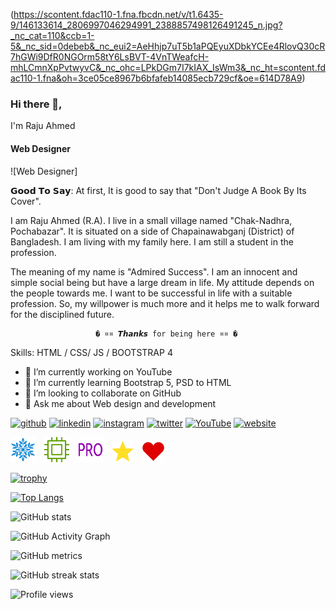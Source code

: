 (https://scontent.fdac110-1.fna.fbcdn.net/v/t1.6435-9/146133614_2806997046294991_2388857498126491245_n.jpg?_nc_cat=110&ccb=1-5&_nc_sid=0debeb&_nc_eui2=AeHhjp7uT5b1aPQEyuXDbkYCEe4RlovQ30cR7hGWi9DfR0NGOrm58tY6LsBVT-4VnTWeafcH-mhLCmnXpPvtwyvC&_nc_ohc=LPkDGm7I7kIAX_IsWm3&_nc_ht=scontent.fdac110-1.fna&oh=3ce05ce8967b6bfafeb14085ecb729cf&oe=614D78A9)

### Hi there 👋, 
I'm Raju Ahmed 
#### Web Designer
![Web Designer]

𝗚𝗼𝗼𝗱 𝗧𝗼 𝗦𝗮𝘆:
At first, It is good to say that "Don't Judge A Book By Its Cover".
 
I am Raju Ahmed (R.A). I live in a small village named "Chak-Nadhra, Pochabazar". It is situated on a side of Chapainawabganj (District) of Bangladesh. I am living with my family here. I am still a student in the profession. 
 
The meaning of my name is "Admired Success". I am an innocent and simple social being but have a large dream in life. My attitude depends on the people towards me. I want to be successful in life with a suitable profession. So, my willpower is much more and it helps me to walk forward for the disciplined future.


                       � ¤¤ 𝙏𝙝𝙖𝙣𝙠𝙨 for being here ¤¤ �

Skills: HTML / CSS/ JS / BOOTSTRAP 4

- 🔭 I’m currently working on YouTube 
- 🌱 I’m currently learning Bootstrap 5, PSD to HTML 
- 👯 I’m looking to collaborate on GitHub  
- 💬 Ask me about Web design and development  


[<img src='https://cdn.jsdelivr.net/npm/simple-icons@3.0.1/icons/github.svg' alt='github' height='40'>](https://github.com/coder-raju)  [<img src='https://cdn.jsdelivr.net/npm/simple-icons@3.0.1/icons/linkedin.svg' alt='linkedin' height='40'>](https://www.linkedin.com/in/rajuahmed-in/)  [<img src='https://cdn.jsdelivr.net/npm/simple-icons@3.0.1/icons/instagram.svg' alt='instagram' height='40'>](https://www.instagram.com/raju_classics/)  [<img src='https://cdn.jsdelivr.net/npm/simple-icons@3.0.1/icons/twitter.svg' alt='twitter' height='40'>](https://twitter.com/@rajuahmed_st)  [<img src='https://cdn.jsdelivr.net/npm/simple-icons@3.0.1/icons/youtube.svg' alt='YouTube' height='40'>](https://www.youtube.com/channel/https://www.youtube.com/channel/UCKyBXyfEmbdH36SiQnzqGpw)  [<img src='https://cdn.jsdelivr.net/npm/simple-icons@3.0.1/icons/icloud.svg' alt='website' height='40'>](http://rajuahmedrj.blogspot.com/)  

<a href='https://archiveprogram.github.com/'><img src='https://raw.githubusercontent.com/acervenky/animated-github-badges/master/assets/acbadge.gif' width='40' height='40'></a> <a href='https://docs.github.com/en/developers'><img src='https://raw.githubusercontent.com/acervenky/animated-github-badges/master/assets/devbadge.gif' width='40' height='40'></a> <a href='https://github.com/pricing'><img src='https://raw.githubusercontent.com/acervenky/animated-github-badges/master/assets/pro.gif' width='40' height='40'></a> <a href='https://stars.github.com/'><img src='https://raw.githubusercontent.com/acervenky/animated-github-badges/master/assets/starbadge.gif' width='35' height='35'></a> <a href='https://docs.github.com/en/github/supporting-the-open-source-community-with-github-sponsors'><img src='https://raw.githubusercontent.com/acervenky/animated-github-badges/master/assets/sponsorbadge.gif' width='35' height='35'></a> 

[![trophy](https://github-profile-trophy.vercel.app/?username=coder-raju)](https://github.com/ryo-ma/github-profile-trophy)

[![Top Langs](https://github-readme-stats.vercel.app/api/top-langs/?username=coder-raju)](https://github.com/anuraghazra/github-readme-stats)

![GitHub stats](https://github-readme-stats.vercel.app/api?username=coder-raju&show_icons=true)  

![GitHub Activity Graph](https://activity-graph.herokuapp.com/graph?username=coder-raju)  

![GitHub metrics](https://metrics.lecoq.io/coder-raju)  

![GitHub streak stats](https://github-readme-streak-stats.herokuapp.com/?user=coder-raju)  

![Profile views](https://gpvc.arturio.dev/coder-raju)  
